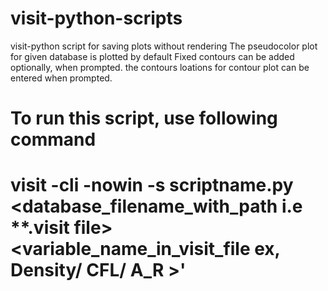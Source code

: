 # visit-python-scripts
visit-python script for saving plots without rendering
The pseudocolor plot for given database is plotted by default
Fixed contours can be added optionally, when prompted.
the contours loations for contour plot can be entered when prompted.


# To run this script, use following command
# visit -cli -nowin -s scriptname.py <database_filename_with_path i.e **.visit file> <variable_name_in_visit_file ex, Density/ CFL/ A_R >'

